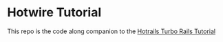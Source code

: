 # Hotwire Tutorial

This repo is the code along companion to the [Hotrails Turbo Rails Tutorial](https://www.hotrails.dev/turbo-rails)